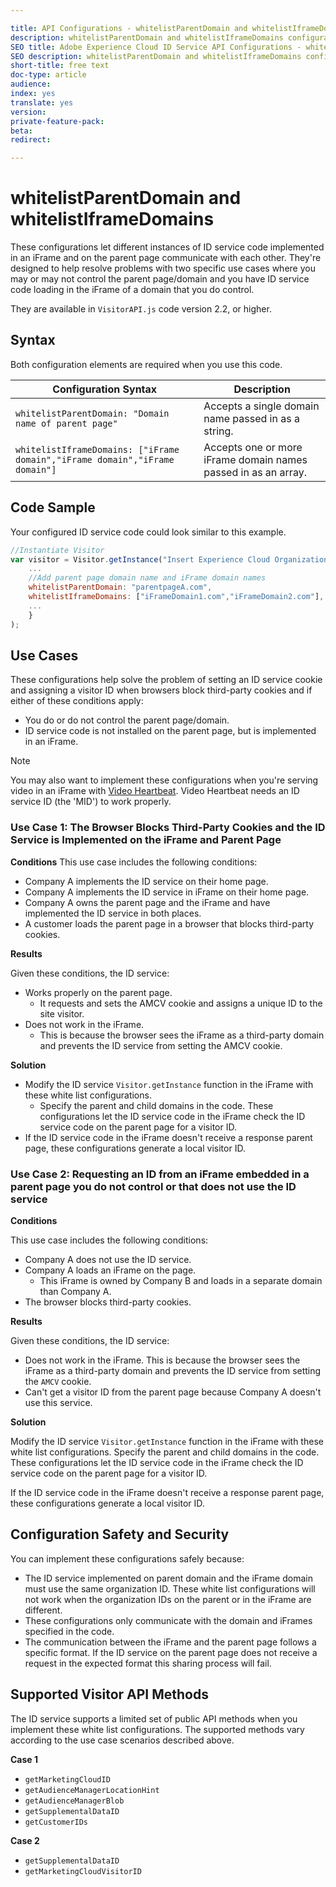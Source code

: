 ```yaml
---

title: API Configurations - whitelistParentDomain and whitelistIframeDomains
description: whitelistParentDomain and whitelistIframeDomains configurations for the Adobe Experience Cloud ID Service API
SEO title: Adobe Experience Cloud ID Service API Configurations - whitelistParentDomain and whitelistIframeDomains
SEO description: whitelistParentDomain and whitelistIframeDomains configurations for the Adobe Experience Cloud ID Service API
short-title: free text
doc-type: article
audience: 
index: yes
translate: yes
version:
private-feature-pack:
beta:
redirect:

---
```


# whitelistParentDomain and whitelistIframeDomains

These configurations let different instances of ID service code implemented in an iFrame and on the parent page communicate with each other. They're designed to help resolve problems with two specific use cases where you may or may not control the parent page/domain and you have ID service code loading in the iFrame of a domain that you do control. 

They are available in `VisitorAPI.js` code version 2.2, or higher.
  
## Syntax

Both configuration elements are required when you use this code.

| Configuration Syntax                                                        | Description                                                    |
| --------------------------------------------------------------------------- | -------------------------------------------------------------- |
| `whitelistParentDomain: "Domain name of parent page"`                       | Accepts a single domain name passed in as a string.            |
| `whitelistIframeDomains: ["iFrame domain","iFrame domain","iFrame domain"]` | Accepts one or more iFrame domain names passed in as an array. |

## Code Sample

Your configured ID service code could look similar to this example.

```javascript
//Instantiate Visitor
var visitor = Visitor.getInstance("Insert Experience Cloud Organization ID here",{
	...
	//Add parent page domain name and iFrame domain names
	whitelistParentDomain: "parentpageA.com",
	whitelistIframeDomains: ["iFrameDomain1.com","iFrameDomain2.com"],
	...
	}
);
```

## Use Cases

These configurations help solve the problem of setting an ID service cookie and assigning a visitor ID when browsers block third-party cookies and if either of these conditions apply:

+ You do or do not control the parent page/domain.
+ ID service code is not installed on the parent page, but is implemented in an iFrame.

>[!NOTE]
>You may also want to implement these configurations when you're serving video in an iFrame with [Video Heartbeat](https://marketing.adobe.com/resources/help/en_US/sc/appmeasurement/hbvideo/). Video Heartbeat needs an ID service ID \(the 'MID'\) to work properly.

### Use Case 1: The Browser Blocks Third-Party Cookies and the ID Service is Implemented on the iFrame and Parent Page

**Conditions**
This use case includes the following conditions:

+ Company A implements the ID service on their home page.
+ Company A implements the ID service in iFrame on their home page.
+ Company A owns the parent page and the iFrame and have implemented the ID service in both places.
+ A customer loads the parent page in a browser that blocks third-party cookies.

**Results**

Given these conditions, the ID service:

+ Works properly on the parent page. 
    + It requests and sets the AMCV cookie and assigns a unique ID to the site visitor.
+ Does not work in the iFrame. 
    + This is because the browser sees the iFrame as a third-party domain and prevents the ID service from setting the AMCV cookie.


**Solution**

+ Modify the ID service `Visitor.getInstance` function in the iFrame with these white list configurations. 
    + Specify the parent and child domains in the code. These configurations let the ID service code in the iFrame check the ID service code on the parent page for a visitor ID.
+ If the ID service code in the iFrame doesn't receive a response parent page, these configurations generate a local visitor ID.


### Use Case 2: Requesting an ID from an iFrame embedded in a parent page you do not control or that does not use the ID service

**Conditions**

This use case includes the following conditions:

+ Company A does not use the ID service.
+ Company A loads an iFrame on the page. 
    + This iFrame is owned by Company B and loads in a separate domain than Company A.
+ The browser blocks third-party cookies.

**Results**

Given these conditions, the ID service:

+ Does not work in the iFrame. This is because the browser sees the iFrame as a third-party domain and prevents the ID service from setting the `AMCV` cookie.
+ Can't get a visitor ID from the parent page because Company A doesn't use this service.

**Solution**

Modify the ID service `Visitor.getInstance` function in the iFrame with these white list configurations. Specify the parent and child domains in the code. These configurations let the ID service code in the iFrame check the ID service code on the parent page for a visitor ID.

If the ID service code in the iFrame doesn't receive a response parent page, these configurations generate a local visitor ID.

## Configuration Safety and Security

You can implement these configurations safely because:

+ The ID service implemented on parent domain and the iFrame domain must use the same organization ID. These white list configurations will not work when the organization IDs on the parent or in the iFrame are different.
+ These configurations only communicate with the domain and iFrames specified in the code.
+ The communication between the iFrame and the parent page follows a specific format. If the ID service on the parent page does not receive a request in the expected format this sharing process will fail.

## Supported Visitor API Methods

The ID service supports a limited set of public API methods when you implement these white list configurations. The supported methods vary according to the use case scenarios described above.

**Case 1**

+ `getMarketingCloudID`
+ `getAudienceManagerLocationHint`
+ `getAudienceManagerBlob`
+ `getSupplementalDataID`
+ `getCustomerIDs`

**Case 2**

+ `getSupplementalDataID`
+ `getMarketingCloudVisitorID`
